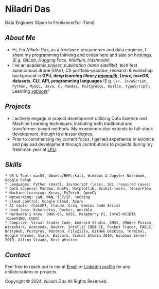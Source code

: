 **Niladri Das**
================

Data Engineer (Open to Freelance/Full-Time)

***About Me***
------------

- Hi, I'm _Niladri Das_, as a freelance programmer and data engineer, I share my programming thinking and codes here and also on hostings. (_E.g. GitLab, Hugging Face, Medium, Hashnode_)
- I've an academic _project_publication (nano satellite)_, tech fest autonomous drone (UAV), CS portfolio-practice, research & workshop background in **GPU, _deep learning library [anomalib](https://github.com/openvinotoolkit/anomalib)_, Linux, macOS, datasets, CLI, API, programming languages** (E.g. `C++, JavaScript, Python, MySQL, Java, C, Pandas, PostgreSQL, Kotlin, TypeScript`). Learning _[xgboost](https://xgboost.readthedocs.io/en/latest/)!_

***Projects***
------------

- I actively engage in project development utilizing Data Science and Machine Learning techniques, including both traditional and transformer-based methods. My experience also extends to full-stack development, though to a lesser degree.
- Prior to commencing my current focus, I gained experience in avionics and payload development through contributions to projects during my freshman year at [LPU](https://www.lpu.in/).

***Skills***
------------

```
* OS & Tool: macOS, Ubuntu/RHEL/Kali, Windows & Jupyter Notebook, Google Colab
* Languages: Python (most), JavaScript (less), SQL (required cases)
* Data science: Pandas, NumPy, Matplotlib, Scikit-learn, TensorFlow
* Machine learning: Keras, PyTorch, OpenCV
* Networking: LAN, WAN, TCP/IP, Routing
* Cloud control: Google Cloud, Azure
* AI tools: ChatGPT, Claude, Groq, Gemini Code Assist
* Used-less: Kubernetes, Docker, Ansible
* Hardware I know: 8085-86, 8051, Raspberry Pi, Intel-NVIDIA (OpenVINO, CUDA)
* Compiler: Visual Studio Code, Android Studio, GNS3, VMWare Fusion, Wireshark, Anaconda, Docker, IntelliJ IDEA CE, Packet Tracer, EAGLE, UnityHub, Postgres, Postman, FileZilla, GitHub Desktop, Terminal, Google Chrome, Slack, Discord, Visual Studio 2019, Windows Server 2019, Xilinx Vivado, Keil µVision
```

***Contact***
------------

Feel free to reach out to me at [Email](ndas1262000@gmail.com) or [LinkedIn profile](https://www.linkedin.com/in/niladrridas) for any collaborations or projects.

Copyright © 2024, _Niladri Das_ All Rights Reserved.
